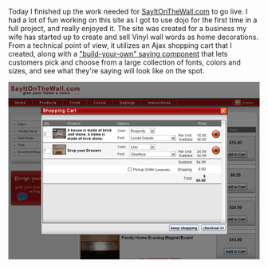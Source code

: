 Today I finished up the work needed for [SayItOnTheWall.com][] to go live.  I had a lot of fun working on this site as I got to use dojo for the first time in a full project, and really enjoyed it.  The site was created for a business my wife has started up to create and sell Vinyl wall words as home decorations.  From a technical point of view, it utilizes an Ajax shopping cart that I created, along with a ["build-your-own" saying component][saying] that lets customers pick and choose from a large collection of fonts, colors and sizes, and see what they're saying will look like on the spot.

![SayItOnTheWall.com][image]

[SayItOnTheWall.com]: http://sayitonthewall.com
[saying]: http://www.sayitonthewall.com/products/custom/
[image]: /images/sayitonthewall.gif
